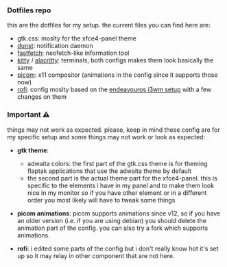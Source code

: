 ### Dotfiles repo
this are the dotfiles for my setup. the current files you can find here are:

- gtk.css: moslty for the xfce4-panel theme
- [dunst](https://github.com/dunst-project/dunst): notification daemon
- [fastfetch](https://github.com/fastfetch-cli/fastfetch): neofetch-like information tool
- [kitty](https://github.com/kovidgoyal/kitty) / [alacritty](https://github.com/alacritty/alacritty): terminals, both configs makes them look basically the same
- [picom](https://github.com/yshui/picom): x11 compositor (animations in the config since it supports those now)
- [rofi](https://github.com/davatorium/rofi): config moslty based on the [endeavouros i3wm setup](https://github.com/endeavouros-team/endeavouros-i3wm-setup) with a few changes on them

### Important ⚠️
things may not work as expected. please, keep in mind these config are for my specific setup and some things may not work or look as expected:

- **gtk theme**: 
	- adwaita colors: the first part of the gtk.css theme is for theming flaptak applications that use the adwaita theme by default
	- the second part is the actual theme part for the xfce4-panel. this is specific to the elements i have in my panel and to make them look nice in my monitor so if you have other element or in a different order you most likely will have to tweak some things

- **picom animations**: picom supports animations since v12, so if you have an older version (i.e. if you are using debian) you should delete the animation part of the config. you can also try a fork which supports animations.

- **rofi**: i edited some parts of the config but i don't really know hot it's set up so it may relay in other component that are not here.

